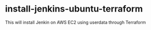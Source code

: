 # install-jenkins-ubuntu-terraform

This will install Jenkin on AWS EC2 using userdata through Terraform
